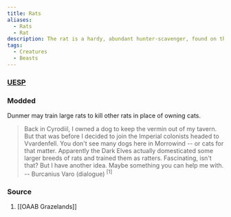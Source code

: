 ```yaml
---
title: Rats
aliases:
  - Rats
  - Rat
description: The rat is a hardy, abundant hunter-scavenger, found on the land surface and in natural and excavated underground environments.
tags:
  - Creatures
  - Beasts
---
```

### [UESP](https://en.uesp.net/wiki/Morrowind:Beasts#Rat)
### Modded
Dunmer may train large rats to kill other rats in place of owning cats.

> Back in Cyrodiil, I owned a dog to keep the vermin out of my tavern. But that was before I decided to join the Imperial colonists headed to Vvardenfell. You don't see many dogs here in Morrowind -- or cats for that matter. Apparently the Dark Elves actually domesticated some larger breeds of rats and trained them as ratters. Fascinating, isn't that? But I have another idea. Maybe something you can help me with.
> -- Burcanius Varo (dialogue) <sup>[1]</sup>
### Source
1. [[OAAB Grazelands]]